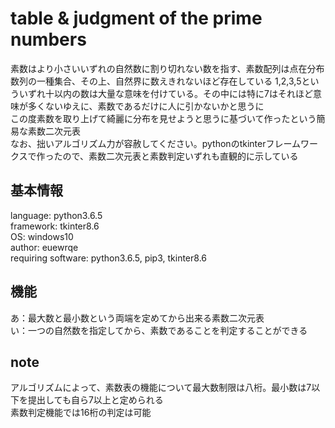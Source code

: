 # table & judgment of the prime numbers

素数はより小さいいずれの自然数に割り切れない数を指す、素数配列は点在分布数列の一種集合、その上、自然界に数えきれないほど存在している
1,2,3,5といういずれ十以内の数は大量な意味を付けている。その中には特に7はそれほど意味が多くないゆえに、素数であるだけに人に引かないかと思うに  
この度素数を取り上げて綺麗に分布を見せようと思うに基づいて作ったという簡易な素数二次元表  
なお、拙いアルゴリズム力が容赦してください。pythonのtkinterフレームワークスで作ったので、素数二次元表と素数判定いずれも直観的に示している

## 基本情報
language: python3.6.5  
framework: tkinter8.6  
OS: windows10  
author: euewrqe  
requiring software: python3.6.5, pip3, tkinter8.6  

## 機能
あ：最大数と最小数という両端を定めてから出来る素数二次元表  
い：一つの自然数を指定してから、素数であることを判定することができる  

## note
アルゴリズムによって、素数表の機能について最大数制限は八桁。最小数は7以下を提出しても自ら7以上と定められる  
素数判定機能では16桁の判定は可能
